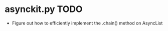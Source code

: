 asynckit.py TODO
================

* Figure out how to efficiently implement the .chain() method on AsyncList